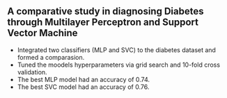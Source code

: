 ## A comparative study in diagnosing Diabetes through Multilayer Perceptron and Support Vector Machine
* Integrated two classifiers (MLP and SVC) to the diabetes dataset and formed a comparasion.
* Tuned the moodels hyperparameters via grid search and 10-fold cross validation.
* The best MLP model had an accuracy of 0.74.
* The best SVC model had an accuracy of 0.76.
